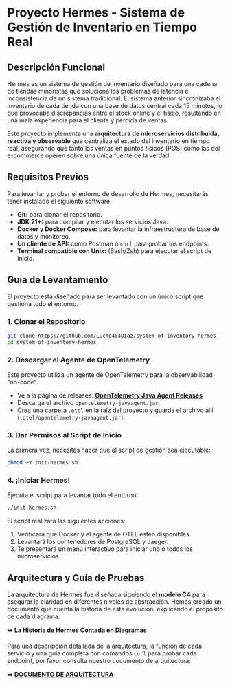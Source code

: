 # Proyecto Hermes - Sistema de Gestión de Inventario en Tiempo Real

## Descripción Funcional

Hermes es un sistema de gestión de inventario diseñado para una cadena de tiendas minoristas que soluciona los problemas de latencia e inconsistencia de un sistema tradicional. El sistema anterior sincronizaba el inventario de cada tienda con una base de datos central cada 15 minutos, lo que provocaba discrepancias entre el stock online y el físico, resultando en una mala experiencia para el cliente y pérdida de ventas.

Este proyecto implementa una **arquitectura de microservicios distribuida, reactiva y observable** que centraliza el estado del inventario en tiempo real, asegurando que tanto las ventas en puntos físicos (POS) como las del e-commerce operen sobre una única fuente de la verdad.

## Requisitos Previos

Para levantar y probar el entorno de desarrollo de Hermes, necesitarás tener instalado el siguiente software:

- **Git:** para clonar el repositorio.
- **JDK 21+:** para compilar y ejecutar los servicios Java.
- **Docker y Docker Compose:** para levantar la infraestructura de base de datos y monitoreo.
- **Un cliente de API:** como Postman o `curl` para probar los endpoints.
- **Terminal compatible con Unix:** (Bash/Zsh) para ejecutar el script de inicio.

## Guía de Levantamiento

El proyecto está diseñado para ser levantado con un único script que gestiona todo el entorno.

### 1. Clonar el Repositorio
```bash
git clone https://github.com/Lucho404Diaz/system-of-inventory-hermes
cd system-of-inventory-hermes
```

### 2. Descargar el Agente de OpenTelemetry
Este proyecto utiliza un agente de OpenTelemetry para la observabilidad "no-code".

- Ve a la página de releases: **[OpenTelemetry Java Agent Releases](https://github.com/open-telemetry/opentelemetry-java-instrumentation/releases/latest)**
- Descarga el archivo `opentelemetry-javaagent.jar`.
- Crea una carpeta `.otel` en la raíz del proyecto y guarda el archivo allí (`.otel/opentelemetry-javaagent.jar`).

### 3. Dar Permisos al Script de Inicio
La primera vez, necesitas hacer que el script de gestión sea ejecutable:
```bash
chmod +x init-hermes.sh
```

### 4. ¡Iniciar Hermes!
Ejecuta el script para levantar todo el entorno:
```bash
./init-hermes.sh
```
El script realizará las siguientes acciones:
1.  Verificará que Docker y el agente de OTEL estén disponibles.
2.  Levantará los contenedores de PostgreSQL y Jaeger.
3.  Te presentará un menú interactivo para iniciar uno o todos los microservicios.

## Arquitectura y Guía de Pruebas

La arquitectura de Hermes fue diseñada siguiendo el **modelo C4** para asegurar la claridad en diferentes niveles de abstracción. Hemos creado un documento que cuenta la historia de esta evolución, explicando el propósito de cada diagrama.

➡️ **[La Historia de Hermes Contada en Diagramas](DIAGRAMS.md)**


Para una descripción detallada de la arquitectura, la función de cada servicio y una guía completa con comandos `curl` para probar cada endpoint, por favor consulta nuestro documento de arquitectura:

➡️ **[DOCUMENTO DE ARQUITECTURA](ARCHITECTURE.md)**